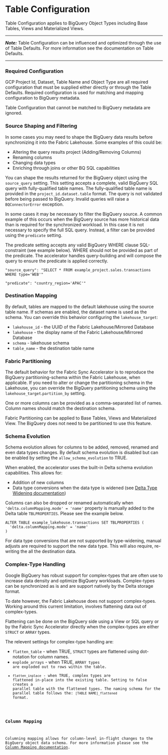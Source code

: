 # Table Configuration

Table Configuration applies to BigQuery Object Types including Base Tables, Views and Materialized Views.

---

***Note:***
Table Configuration can be influenced and optimized through the use of Table Defaults. For more information see the documentation on Table Defaults.

---

### Required Configuration

GCP Project Id, Dataset, Table Name and Object Type are all required configuration that must be supplied either directly or through the Table Defaults. Required configuration is used for matching and mapping configuration to BigQuery metadata.

Table Configuration that cannot be matched to BigQuery metadata are ignored.

### Source Shaping and Filtering

In some cases you may need to shape the BigQuery data results before synchronizing it into the Fabric Lakehouse. Some examples of this could be:

- Altering the query results project (Adding/Removing Columns)
- Renaming columns
- Changing data types
- Enriching through joins or other BQ SQL capabilities

You can shape the results returned for the BigQuery object using the <code>source_query</code> setting. This setting accepts a complete, valid BigQuery SQL query with fully-qualified table names. The fully-qualified table name is provided in the <code>project_id.dataset.table</code> format. The query is not validated before being passed to BigQuery. Invalid queries will raise a <code>BQConnectorError</code> exception.

In some cases it may be necessary to filter the BigQuery source. A common example of this occurs when the BigQuery source has more historical data than is required for the synchronized workload. In this case it is not necessary to specify the full SQL query. Instead, a filter can be provided using the <code>predicate</code> setting.

The predicate setting accepts any valid BigQuery WHERE clause SQL-constraint (see example below). WHERE should not be provided as part of the predicate. The accelerator handles query-building and will compose the query to ensure the predicate is applied correctly.

```
"source_query": "SELECT * FROM example_project.sales.transactions WHERE type='WEB'"

"predicate": "country_region='APAC'"
```

### Destination Mapping
By default, tables are mapped to the default lakehouse using the source table name. If schemas are enabled, the dataset name is used as the schema. You can override this behavior configuring the <code>lakehouse_target</code>:

- <code>lakehouse_id</code> - the UUID of the Fabric Lakehouse/Mirrored Database
- <code>lakehouse</code> - the display name of the Fabric Lakehouse/Mirrored Database
- <code>schema</code> - lakehouse schema
- <code>table_name</code> - the destination table name

### Fabric Partitioning

The default behavior for the Fabric Sync Accelerator is to reproduce the BigQuery partitioning-schema within the Fabric Lakehouse, when applicable. If you need to alter or change the partitioning schema in the Lakehouse, you can override the BigQuery partitioning schema using the <code>lakehouse_target</code>.<code>partition_by</code> setting.

One or more columns can be provided as a comma-separated list of names. Column names should match the destination schema.

Fabric Partitioning can be applied to Base Tables, Views and Materialized View. The BigQuery does not need to be partitioned to use this feature.

### Schema Evolution

Schema evolution allows for columns to be added, removed, renamed and even data types changes. By default schema evolution is disabled but can be enabled by setting the <code>allow_schema_evolution</code> to TRUE.

When enabled, the accelerator uses the built-in Delta schema evolution capabilities. This allows for:
- Addition of new columns
- Data type conversions when the data type is widened (see [Delta Type Widening documentation](https://docs.delta.io/latest/delta-type-widening.html))

Columns can also be dropped or renamed automatically when <code>'delta.columnMapping.mode' = 'name'</code> property is manually added to the Delta table <code>TBLPROPERTIES</code>. Please see the example below.

```
ALTER TABLE example_lakehouse.transactions SET TBLPROPERTIES (
  'delta.columnMapping.mode' = 'name'
)
```

For data type conversions that are not supported by type-widening, manual adjusts are required to support the new data type. This will also require, re-writing the all the destination data.

### Complex-Type Handling

Google BigQuery has robust support for complex-types that are often use to increase data density and optimize BigQuery workloads. Complex-types can be synchronized as is and are support natively by the Delta storage format.

To date however, the Fabric Lakehouse does not support complex-types. Working around this current limitation, involves flattening data out of complex-types.

Flattening can be done on the BigQuery side using a View or SQL query or by the Fabric Sync Accelerator directly when the complex-types are either <code>STRUCT</code> or <code>ARRAY</code> types. 

The relevent settings for complex-type handling are:
- <code>flatten_table</code> - when TRUE, <code>STRUCT</code> types are flattened using dot-notation for column names.
- <code>explode_arrays</code> - when TRUE, <code>ARRAY</codes> types are exploded out to rows within the table.
- <code>flatten_inplace</code> - when TRUE, complex types are flattened in-place into the existing table. Setting to false creates a parallel table with the flattened types. The naming schema for the parallel table follows the: <code>[TABLE NAME]_flattened</code> format.

### Column Mapping

Columning mapping allows for column-level in-flight changes to the BigQuery object data schema. For more information please see the [Column Mapping documentation]().